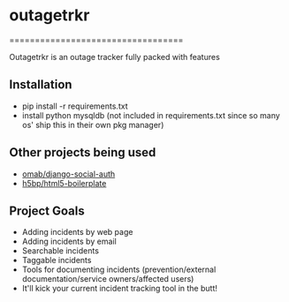 # outagetrkr
==================================

Outagetrkr is an outage tracker fully packed with features

## Installation

- pip install -r requirements.txt
- install python mysqldb (not included in requirements.txt since so many os' ship this in their own pkg manager)


## Other projects being used

- [omab/django-social-auth](https://github.com/omab/django-social-auth/)
- [h5bp/html5-boilerplate](https://github.com/h5bp/html5-boilerplate)

## Project Goals

- Adding incidents by web page
- Adding incidents by email
- Searchable incidents
- Taggable incidents
- Tools for documenting incidents (prevention/external documentation/service owners/affected users)
- It'll kick your current incident tracking tool in the butt!
